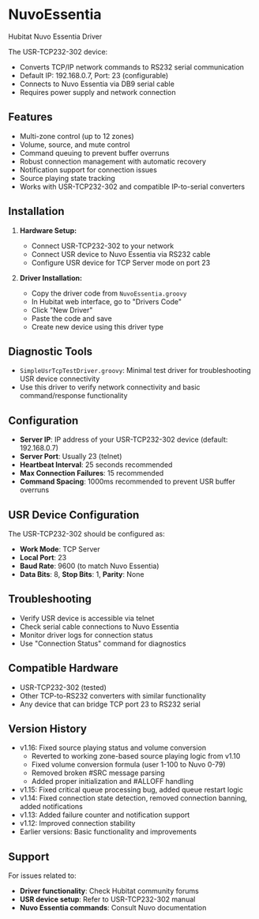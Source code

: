 # NuvoEssentia
Hubitat Nuvo Essentia Driver

The USR-TCP232-302 device:
- Converts TCP/IP network commands to RS232 serial communication
- Default IP: 192.168.0.7, Port: 23 (configurable)
- Connects to Nuvo Essentia via DB9 serial cable
- Requires power supply and network connection

## Features
- Multi-zone control (up to 12 zones)
- Volume, source, and mute control
- Command queuing to prevent buffer overruns
- Robust connection management with automatic recovery
- Notification support for connection issues
- Source playing state tracking
- Works with USR-TCP232-302 and compatible IP-to-serial converters

## Installation
1. **Hardware Setup:**
   - Connect USR-TCP232-302 to your network
   - Connect USR device to Nuvo Essentia via RS232 cable
   - Configure USR device for TCP Server mode on port 23
   
2. **Driver Installation:**
   - Copy the driver code from `NuvoEssentia.groovy`
   - In Hubitat web interface, go to "Drivers Code"
   - Click "New Driver" 
   - Paste the code and save
   - Create new device using this driver type

## Diagnostic Tools
- `SimpleUsrTcpTestDriver.groovy`: Minimal test driver for troubleshooting USR device connectivity
- Use this driver to verify network connectivity and basic command/response functionality

## Configuration
- **Server IP**: IP address of your USR-TCP232-302 device (default: 192.168.0.7)
- **Server Port**: Usually 23 (telnet)
- **Heartbeat Interval**: 25 seconds recommended
- **Max Connection Failures**: 15 recommended
- **Command Spacing**: 1000ms recommended to prevent USR buffer overruns

## USR Device Configuration
The USR-TCP232-302 should be configured as:
- **Work Mode**: TCP Server
- **Local Port**: 23
- **Baud Rate**: 9600 (to match Nuvo Essentia)
- **Data Bits**: 8, **Stop Bits**: 1, **Parity**: None

## Troubleshooting
- Verify USR device is accessible via telnet
- Check serial cable connections to Nuvo Essentia
- Monitor driver logs for connection status
- Use "Connection Status" command for diagnostics

## Compatible Hardware
- USR-TCP232-302 (tested)
- Other TCP-to-RS232 converters with similar functionality
- Any device that can bridge TCP port 23 to RS232 serial

## Version History
- v1.16: Fixed source playing status and volume conversion
  - Reverted to working zone-based source playing logic from v1.10
  - Fixed volume conversion formula (user 1-100 to Nuvo 0-79)
  - Removed broken #SRC message parsing
  - Added proper initialization and #ALLOFF handling
- v1.15: Fixed critical queue processing bug, added queue restart logic
- v1.14: Fixed connection state detection, removed connection banning, added notifications
- v1.13: Added failure counter and notification support
- v1.12: Improved connection stability
- Earlier versions: Basic functionality and improvements

## Support
For issues related to:
- **Driver functionality**: Check Hubitat community forums
- **USR device setup**: Refer to USR-TCP232-302 manual
- **Nuvo Essentia commands**: Consult Nuvo documentation
